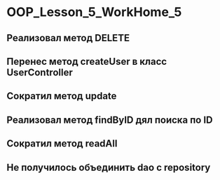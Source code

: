 # OOP_Lesson_5_WorkHome_5
## Реализовал метод DELETE
## Перенес метод createUser в класс UserController
## Сократил метод update
## Реализовал метод findByID дял поиска по ID
## Сократил метод readAll
## Не получилось объединить dao с repository
